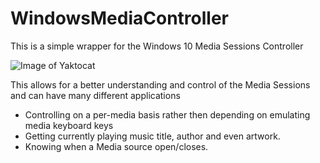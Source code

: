 # WindowsMediaController
This is a simple wrapper for the Windows 10 Media Sessions Controller

![Image of Yaktocat](https://i.imgur.com/tNykmKW.png)

This allows for a better understanding and control of the Media Sessions and can have many different applications
- Controlling on a per-media basis rather then depending on emulating media keyboard keys
- Getting currently playing music title, author and even artwork.
- Knowing when a Media source open/closes.
